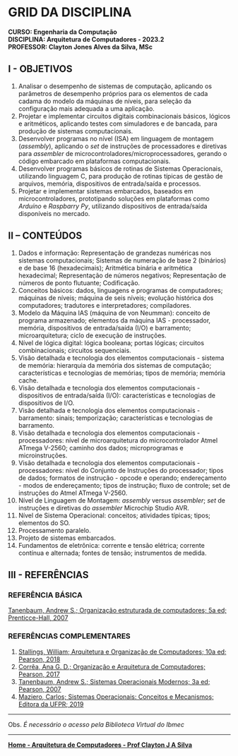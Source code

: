 # GRID DA DISCIPLINA 

**CURSO: Engenharia da Computação**  
**DISCIPLINA: Arquitetura de Computadores - 2023.2**  
**PROFESSOR: Clayton Jones Alves da Silva, MSc**

## I - OBJETIVOS 

1. Analisar o desempenho de sistemas de computação, aplicando os parâmetros de desempenho próprios para os elementos de cada cadama do modelo da máquinas de níveis, para seleção da configuração mais adequada a uma aplicação.
2. Projetar e implementar circuitos digitais combinacionais básicos, lógicos e aritméticos, aplicando testes com simuladores e de bancada, para produção de sistemas computacionais. 
3. Desenvolver programas no nível (ISA) em linguagem de montagem (*assembly*), aplicando o *set* de instruções de processadores e diretivas para *assembler* de microcontroladores/microprocessadores, gerando o código embarcado em plataformas computacionais. 
4. Desenvolver programas básicos de rotinas de Sistemas Operacionais, utilizando linguagem C, para produção de rotinas típicas de gestão de arquivos, memória, dispositivos de entrada/saída e processos.  
5. Projetar e implementar sistemas embarcados, baseados em microcontroladores, prototipando soluções em plataformas como *Arduíno* e *Raspbarry Py*, utilizando dispositivos de entrada/saída disponíveis no mercado.
 
## II – CONTEÚDOS

1. Dados e informação: Representação de grandezas numéricas nos sistemas computacionais; Sistemas de numeração de base 2 (binários) e de base 16 (hexadecimais); Aritmética binária e aritmética hexadecimal; Representação de números negativos; Representação de números de ponto flutuante; Codificação.
2. Conceitos básicos: dados, linguagens e programas de computadores; máquinas de níveis; máquina de seis níveis; evolução histórica dos computadores; tradutores e interpretadores; compiladores.
3. Modelo da Máquina IAS (máquina de von Neumman): conceito de programa armazenado; elementos da máquina IAS - processador, memória, dispositivos de entrada/saída (I/O) e barramento; microarquitetura; ciclo de execução de instruções. 
4. Nível de lógica digital: lógica booleana; portas lógicas; circuitos combinacionais; circuitos sequenciais.
5. Visão detalhada e tecnologia dos elementos computacionais - sistema de memória: hierarquia da memória dos sistemas de computação; características e tecnologias de memórias; tipos de memória; memória cache.
6. Visão detalhada e tecnologia dos elementos computacionais - dispositivos de entrada/saída (I/O): características e tecnologias de dispositivos de I/O.
7. Visão detalhada e tecnologia dos elementos computacionais - barramento: sinais; temporização; características e tecnologias de barramento.
8. Visão detalhada e tecnologia dos elementos computacionais - processadores: nível de microarquitetura do microcontrolador Atmel ATmega V-2560; caminho dos dados; microprogramas e microinstruções.
9. Visão detalhada e tecnologia dos elementos computacionais - processadores: nível do Conjunto de Instruções do processador; tipos de dados; formatos de instrução - opcode e operando; endereçamento - modos de endereçamento; tipos de instrução; fluxo de controle; set de instruções do Atmel ATmega V-2560.
10. Nível de Linguagem de Montagem: *assembly* versus *assembler*; *set* de instruções e diretivas do *assembler* Microchip Studio AVR.
11. Nível de Sistema Operacional: conceitos; atividades típicas; tipos; elementos do SO.
12. Processamento paralelo. 
13. Projeto de sistemas embarcados.
14. Fundamentos de eletrônica: corrente e tensão elétrica; corrente contínua e alternada; fontes de tensão; instrumentos de medida.

## III - REFERÊNCIAS  

### REFERÊNCIA BÁSICA

[Tanenbaum, Andrew S.; Organização estruturada de computadores; 5a ed; Prenticce-Hall, 2007](https://plataforma.bvirtual.com.br/Leitor/Publicacao/355/pdf/0)

### REFERÊNCIAS COMPLEMENTARES

1. [Stallings, William; Arquitetura e Organização de Computadores; 10a ed; Pearson, 2018](https://plataforma.bvirtual.com.br/Leitor/Publicacao/151479/pdf/0)
2. [Corrêa, Ana G. D.; Organização e Arquitetura de Computadores; Pearson, 2017](https://plataforma.bvirtual.com.br/Leitor/Publicacao/124147/pdf/0)
3. [Tanenbaum, Andrew S.; Sistemas Operacionais Modernos; 3a ed; Pearson, 2007](https://plataforma.bvirtual.com.br/Leitor/Publicacao/1233/pdf/0)  
4. [Maziero, Carlos; Sistemas Operacionais: Conceitos e Mecanismos; Editora da UFPR; 2019](http://wiki.inf.ufpr.br/maziero/doku.php?id=socm:start)

___
Obs. *É necessário o acesso pela Biblioteca Virtual do Ibmec*

___
**[Home - Arquitetura de Computadores - Prof Clayton J A Silva](https://claytonjasilva.github.io/arq.html)**
